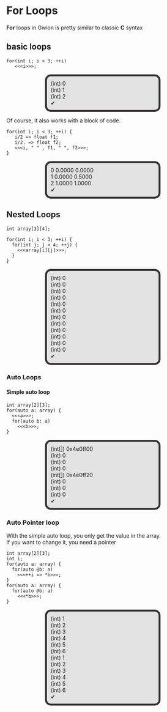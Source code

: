 # For Loops
**For** loops in Gwion is pretty similar to classic **C** syntax

## basic loops
``` gw
for(int i; i < 3; ++i)
   <<<i>>>;
```
<p style="background-color:#e3e3e3; border: 5px solid #343131; padding: 10px; margin-right: 20%; margin-left: 20%; -moz-border-radius: 15px; -webkit-border-radius: 15px;">
(int) 0<br/>
(int) 1<br/>
(int) 2<br/>
&#10004;
</p>

Of course, it also works with a block of code.

``` gw
for(int i; i < 3; ++i) {
   i/2 => float f1;
   i/2. => float f2;
   <<<i, " " , f1, " ", f2>>>;
}
```
<p style="background-color:#e3e3e3; border: 5px solid #343131; padding: 10px; margin-right: 20%; margin-left: 20%; -moz-border-radius: 15px; -webkit-border-radius: 15px;">
0 0.0000 0.0000<br/>
1 0.0000 0.5000<br/>
2 1.0000 1.0000<br/>
&#10004;
</p>

## Nested Loops
``` gw
int array[3][4];

for(int i; i < 3; ++i) {
  for(int j; j < 4; ++j) {
    <<<array[i][j]>>>;
  }
}
```
<p style="background-color:#e3e3e3; border: 5px solid #343131; padding: 10px; margin-right: 20%; margin-left: 20%; -moz-border-radius: 15px; -webkit-border-radius: 15px;">
(int) 0<br/>
(int) 0<br/>
(int) 0<br/>
(int) 0<br/>
(int) 0<br/>
(int) 0<br/>
(int) 0<br/>
(int) 0<br/>
(int) 0<br/>
(int) 0<br/>
(int) 0<br/>
(int) 0<br/>
&#10004;
</p>

### Auto Loops

#### Simple auto loop
``` gw
int array[2][3];
for(auto a: array) {
  <<<a>>>;
  for(auto b: a)
    <<<b>>>;
}
```
<p style="background-color:#e3e3e3; border: 5px solid #343131; padding: 10px; margin-right: 20%; margin-left: 20%; -moz-border-radius: 15px; -webkit-border-radius: 15px;">
(int[]) 0x4e0ff00<br/>
(int) 0<br/>
(int) 0<br/>
(int) 0<br/>
(int[]) 0x4e0ff20<br/>
(int) 0<br/>
(int) 0<br/>
(int) 0<br/>
&#10004;
</p>

### Auto Pointer loop
With the simple auto loop, you only get the value in the array.  
If you want to change it, you need a pointer 

``` gw
int array[2][3];
int i;
for(auto a: array) {
  for(auto @b: a)
    <<<++i => *b>>>;
}
for(auto a: array) {
  for(auto @b: a)
    <<<*b>>>;
}
```
<p style="background-color:#e3e3e3; border: 5px solid #343131; padding: 10px; margin-right: 20%; margin-left: 20%; -moz-border-radius: 15px; -webkit-border-radius: 15px;">
(int) 1<br/>
(int) 2<br/>
(int) 3<br/>
(int) 4<br/>
(int) 5<br/>
(int) 6<br/>
(int) 1<br/>
(int) 2<br/>
(int) 3<br/>
(int) 4<br/>
(int) 5<br/>
(int) 6<br/>
&#10004;
</p>
